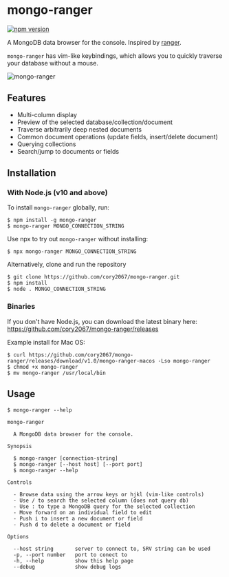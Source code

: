 # mongo-ranger

[![npm version](https://badge.fury.io/js/mongo-ranger.svg)](https://badge.fury.io/js/mongo-ranger)

A MongoDB data browser for the console. Inspired by [ranger](https://github.com/ranger/ranger).

`mongo-ranger` has vim-like keybindings, which allows you to quickly traverse your database without a mouse.

![mongo-ranger](https://user-images.githubusercontent.com/8433005/61555608-c52fb880-aa2d-11e9-996e-9ab3ac552703.png)

## Features

- Multi-column display
- Preview of the selected database/collection/document
- Traverse arbitrarily deep nested documents
- Common document operations (update fields, insert/delete document)
- Querying collections
- Search/jump to documents or fields

## Installation

### With Node.js (v10 and above)

To install `mongo-ranger` globally, run:

```
$ npm install -g mongo-ranger
$ mongo-ranger MONGO_CONNECTION_STRING
```

Use npx to try out `mongo-ranger` without installing:

```
$ npx mongo-ranger MONGO_CONNECTION_STRING
```

Alternatively, clone and run the repository

```
$ git clone https://github.com/cory2067/mongo-ranger.git
$ npm install
$ node . MONGO_CONNECTION_STRING
```

### Binaries

If you don't have Node.js, you can download the latest binary here: https://github.com/cory2067/mongo-ranger/releases

Example install for Mac OS:

```
$ curl https://github.com/cory2067/mongo-ranger/releases/download/v1.0/mongo-ranger-macos -Lso mongo-ranger
$ chmod +x mongo-ranger
$ mv mongo-ranger /usr/local/bin
```

## Usage

```
$ mongo-ranger --help

mongo-ranger

  A MongoDB data browser for the console.

Synopsis

  $ mongo-ranger [connection-string]
  $ mongo-ranger [--host host] [--port port]
  $ mongo-ranger --help

Controls

  - Browse data using the arrow keys or hjkl (vim-like controls)
  - Use / to search the selected column (does not query db)
  - Use : to type a MongoDB query for the selected collection
  - Move forward on an individual field to edit
  - Push i to insert a new document or field
  - Push d to delete a document or field

Options

  --host string       server to connect to, SRV string can be used
  -p, --port number   port to conect to
  -h, --help          show this help page
  --debug             show debug logs
```
